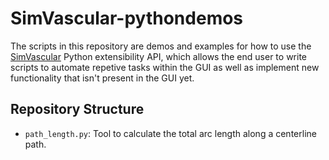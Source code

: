 # SimVascular-pythondemos

The scripts in this repository are demos and examples for how to use the [SimVascular](https://github.com/SimVascular/SimVascular/) Python extensibility API, which allows the end user to write scripts to automate repetive tasks within the GUI as well as implement new functionality that isn't present in the GUI yet.

## Repository Structure

- `path_length.py`: Tool to calculate the total arc length along a centerline path.